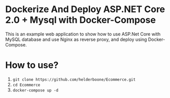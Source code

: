# Dockerize And Deploy ASP.NET Core 2.0 + Mysql with Docker-Compose
This is an example web application to show how to use ASP.Net Core with MySQL database and use Nginx as reverse proxy, and deploy using Docker-Compose.

# How to use?
1. `git clone https://github.com/helderboone/Ecommerce.git`
2. `cd Ecommerce`
3. `docker-compose up -d`


